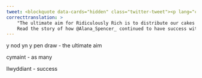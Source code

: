 ```yaml
---
tweet: <blockquote data-cards="hidden" class="twitter-tweet"><p lang="cy" dir="ltr">“Y nod yn y pen draw i Ridiculously Rich yw dosbarthu ein teisennau i gymaint o siopau a chwsmeriaid ag sy&#39;n bosib!” Darllenwch yr hanes o sut mae <a href="https://twitter.com/Alana_Spencer_?ref_src=twsrc%5Etfw">@Alana_Spencer_</a> wedi parhau i gael llwyddiant efo’i busnes ar ol ennill ‘The Apprentice’ yn 2016. <a href="https://t.co/ffD7YF2J5B">https://t.co/ffD7YF2J5B</a> <a href="https://t.co/YpowA24sqk">pic.twitter.com/YpowA24sqk</a></p>&mdash; Busnes Cymru (@_busnescymru) <a href="https://twitter.com/_busnescymru/status/1291283065013141504?ref_src=twsrc%5Etfw">August 6, 2020</a></blockquote> <script async src="https://platform.twitter.com/widgets.js" charset="utf-8"></script>
correcttranslation: >
    "The ultimate aim for Ridiculously Rich is to distribute our cakes to as many shops and customers as possible!"
    Read the story of how @Alana_Spencer_ continued to have success with her business after winning 'The Apprentice' in 2016.
---
```


y nod yn y pen draw - the ultimate aim

cymaint - as many

llwyddiant - success

